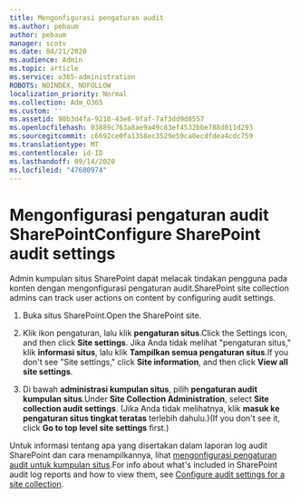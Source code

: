 ```yaml
---
title: Mengonfigurasi pengaturan audit
ms.author: pebaum
author: pebaum
manager: scotv
ms.date: 04/21/2020
ms.audience: Admin
ms.topic: article
ms.service: o365-administration
ROBOTS: NOINDEX, NOFOLLOW
localization_priority: Normal
ms.collection: Adm_O365
ms.custom: ''
ms.assetid: 98b3d4fa-9210-43e8-9faf-7af3dd9d8557
ms.openlocfilehash: 03889c763a8ae9a49c83ef4532bbe788d011d293
ms.sourcegitcommit: c6692ce0fa1358ec3529e59ca0ecdfdea4cdc759
ms.translationtype: MT
ms.contentlocale: id-ID
ms.lasthandoff: 09/14/2020
ms.locfileid: "47680974"
---
```

# <a name="configure-sharepoint-audit-settings"></a><span data-ttu-id="c58aa-102">Mengonfigurasi pengaturan audit SharePoint</span><span class="sxs-lookup"><span data-stu-id="c58aa-102">Configure SharePoint audit settings</span></span>

<span data-ttu-id="c58aa-103">Admin kumpulan situs SharePoint dapat melacak tindakan pengguna pada konten dengan mengonfigurasi pengaturan audit.</span><span class="sxs-lookup"><span data-stu-id="c58aa-103">SharePoint site collection admins can track user actions on content by configuring audit settings.</span></span>
  
1. <span data-ttu-id="c58aa-104">Buka situs SharePoint.</span><span class="sxs-lookup"><span data-stu-id="c58aa-104">Open the SharePoint site.</span></span>
    
2. <span data-ttu-id="c58aa-105">Klik ikon pengaturan, lalu klik **pengaturan situs**.</span><span class="sxs-lookup"><span data-stu-id="c58aa-105">Click the Settings icon, and then click **Site settings**.</span></span> <span data-ttu-id="c58aa-106">Jika Anda tidak melihat "pengaturan situs," klik **informasi situs**, lalu klik **Tampilkan semua pengaturan situs**.</span><span class="sxs-lookup"><span data-stu-id="c58aa-106">If you don't see "Site settings," click **Site information**, and then click **View all site settings**.</span></span>
    
3. <span data-ttu-id="c58aa-107">Di bawah **administrasi kumpulan situs**, pilih **pengaturan audit kumpulan situs**.</span><span class="sxs-lookup"><span data-stu-id="c58aa-107">Under **Site Collection Administration**, select **Site collection audit settings**.</span></span> <span data-ttu-id="c58aa-108">(Jika Anda tidak melihatnya, klik **masuk ke pengaturan situs tingkat teratas** terlebih dahulu.)</span><span class="sxs-lookup"><span data-stu-id="c58aa-108">(If you don't see it, click **Go to top level site settings** first.)</span></span> 
    
<span data-ttu-id="c58aa-109">Untuk informasi tentang apa yang disertakan dalam laporan log audit SharePoint dan cara menampilkannya, lihat [mengonfigurasi pengaturan audit untuk kumpulan situs](https://go.microsoft.com/fwlink/?linkid=404050).</span><span class="sxs-lookup"><span data-stu-id="c58aa-109">For info about what's included in SharePoint audit log reports and how to view them, see [Configure audit settings for a site collection](https://go.microsoft.com/fwlink/?linkid=404050).</span></span>
  

